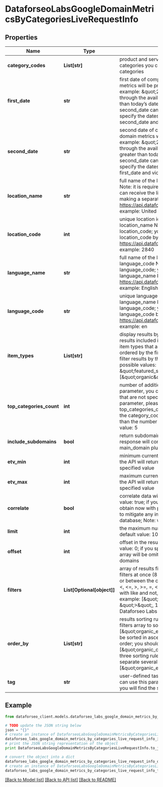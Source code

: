 # DataforseoLabsGoogleDomainMetricsByCategoriesLiveRequestInfo


## Properties

Name | Type | Description | Notes
------------ | ------------- | ------------- | -------------
**category_codes** | **List[str]** | product and service categories required field The maximum number of categories you can specify: 5 you can download the full list of possible categories | [optional] 
**first_date** | **str** | first date of comparison period required field first date for which domain metrics will be provided; date format: \&quot;yyyy-mm-dd\&quot;; example: \&quot;2021-06-01\&quot;; the list available dates is available through the available history endpoint; Note: first_date cannot be greater than today’s date; Also note: the dates specified in first_date and second_date cannot point to the same month of the same year; you can specify the dates in any order: first_date can be greater than second_date and vice versa; minimum date: \&quot;2020-10-01\&quot; | [optional] 
**second_date** | **str** | second date of comparison period required field second date for which domain metrics will be provided; date format: \&quot;yyyy-mm-dd\&quot;; example: \&quot;2021-10-01\&quot;; the list available dates is available through the available history endpoint; Note: second_date cannot be greater than today’s date; Also note: the dates specified in first_date and second_date cannot point to the same month of the same year; you can specify the dates in any order: second_date can be greater than first_date and vice versa; minimum date: \&quot;2020-10-01\&quot; | [optional] 
**location_name** | **str** | full name of the location required field if you don’t specify location_code Note: it is required to specify either location_name or location_code; you can receive the list of available locations with their location_name by making a separate request to https://api.dataforseo.com/v3/dataforseo_labs/locations_and_languages; example: United Kingdom | [optional] 
**location_code** | **int** | unique location identifier required field if you don’t specify location_name Note: it is required to specify either location_name or location_code; you can receive the list of available locations with their location_code by making a separate request to https://api.dataforseo.com/v3/dataforseo_labs/locations_and_languages; example: 2840 | [optional] 
**language_name** | **str** | full name of the language required field if you don’t specify language_code Note: it is required to specify either language_name or language_code; you can receive the list of available languages with their language_name by making a separate request to https://api.dataforseo.com/v3/dataforseo_labs/locations_and_languages; example: English | [optional] 
**language_code** | **str** | unique language identifier required field if you don’t specify language_name Note: it is required to specify either language_name or language_code; you can receive the list of available languages with their language_code by making a separate request to https://api.dataforseo.com/v3/dataforseo_labs/locations_and_languages; example: en | [optional] 
**item_types** | **List[str]** | display results by item type optional field indicates the type of search results included in the response; Note: if the item_types array contains item types that are different from the organic object, the results will be ordered by the first item type in the array; you will not be able to sort and filter results by the types of search results not included in the response; possible values: [\&quot;organic\&quot;, \&quot;paid\&quot;, \&quot;featured_snippet\&quot;, \&quot;local_pack\&quot;]; default value: [\&quot;organic\&quot;, \&quot;paid\&quot;] | [optional] 
**top_categories_count** | **int** | number of additional domain categories optional field by using this parameter, you can receive domains relevant to additional categories that are not specified in category_codes above; to learn more about the parameter, please refer to this help center article; by default, top_categories_count is equal to the number of categories specified in the category_codes array; Note: top_categories_count cannot be less than the number of categories in the category_codes array; maximum value: 5 | [optional] 
**include_subdomains** | **bool** | return subdomains in the API response optional field if false, the API response will contain main_domain only; if true, the API will return main_domain plus its subdomains (if available); default value: true | [optional] 
**etv_min** | **int** | minimum current organic ETV of the domain optional field if specified, the API will return only domains with organic_etv greater than the specified value | [optional] 
**etv_max** | **int** | maximum current organic ETV of the domain optional field if specified, the API will return only domains with organic_etv lesser than the specified value | [optional] 
**correlate** | **bool** | correlate data with previously obtained datasets optional field default value: true; if you use this parameter, our system will correlate data you obtain now with previously obtained datasets; this parameter is intended to mitigate any inconsistencies that may result from changes to our database; Note: we do not recommend setting correlate to false | [optional] 
**limit** | **int** | the maximum number of domains in the results array optional field default value: 100; maximum value: 1000 | [optional] 
**offset** | **int** | offset in the results array of returned domains optional field default value: 0; if you specify the 10 value, the first ten domains in the results array will be omitted and the data will be provided for the successive domains | [optional] 
**filters** | **List[Optional[object]]** | array of results filtering parameters optional field you can add several filters at once (8 filters maximum); you should set a logical operator and, or between the conditions the following operators are supported: regex, &lt;, &lt;&#x3D;, &gt;, &gt;&#x3D;, &#x3D;, &lt;&gt;, in, not_in, like, not_like; you can use the % operator with like and not_like to match any string of zero or more characters; example: [\&quot;metrics_history.202110.organic.pos_1\&quot;, \&quot;&gt;\&quot;, 15]; for more information about filters, please refer to Dataforseo Labs – Filters or this help center guide | [optional] 
**order_by** | **List[str]** | results sorting rules optional field you can use the same values as in the filters array to sort the results; default rule: [\&quot;organic_etv,desc\&quot;]; possible sorting types: asc – results will be sorted in ascending order desc – results will be sorted in descending order; you should use a comma to set up a sorting type; example: [\&quot;organic_count,desc\&quot;]; note that you can set no more than three sorting rules in a single request; you should use a comma to separate several sorting rules; example: [\&quot;organic_etv,desc\&quot;,\&quot;organic_count,asc\&quot;] | [optional] 
**tag** | **str** | user-defined task identifier optional field the character limit is 255; you can use this parameter to identify the task and match it with the result; you will find the specified tag value in the data object of the response | [optional] 

## Example

```python
from dataforseo_client.models.dataforseo_labs_google_domain_metrics_by_categories_live_request_info import DataforseoLabsGoogleDomainMetricsByCategoriesLiveRequestInfo

# TODO update the JSON string below
json = "{}"
# create an instance of DataforseoLabsGoogleDomainMetricsByCategoriesLiveRequestInfo from a JSON string
dataforseo_labs_google_domain_metrics_by_categories_live_request_info_instance = DataforseoLabsGoogleDomainMetricsByCategoriesLiveRequestInfo.from_json(json)
# print the JSON string representation of the object
print DataforseoLabsGoogleDomainMetricsByCategoriesLiveRequestInfo.to_json()

# convert the object into a dict
dataforseo_labs_google_domain_metrics_by_categories_live_request_info_dict = dataforseo_labs_google_domain_metrics_by_categories_live_request_info_instance.to_dict()
# create an instance of DataforseoLabsGoogleDomainMetricsByCategoriesLiveRequestInfo from a dict
dataforseo_labs_google_domain_metrics_by_categories_live_request_info_form_dict = dataforseo_labs_google_domain_metrics_by_categories_live_request_info.from_dict(dataforseo_labs_google_domain_metrics_by_categories_live_request_info_dict)
```
[[Back to Model list]](../README.md#documentation-for-models) [[Back to API list]](../README.md#documentation-for-api-endpoints) [[Back to README]](../README.md)


